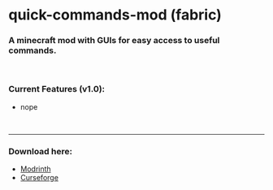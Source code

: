 # quick-commands-mod (fabric)
### A minecraft mod with GUIs for easy access to useful commands.

<br>

### Current Features (v1.0):
- nope

<br>
<hr>

### Download here:
- [Modrinth](https://modrinth.com/mod/quickcommands)
- [Curseforge](https://curseforge.com/minecraft/mc-mods/quickcommands)
